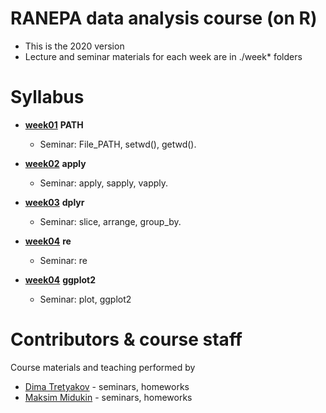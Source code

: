 # RANEPA data analysis course (on R)
* This is the 2020 version
* Lecture and seminar materials for each week are in ./week* folders



# Syllabus
- [__week01__](./week01_PATH) __PATH__
  - Seminar: File_PATH, setwd(), getwd().

- [__week02__](./week02_apply) __apply__
  - Seminar: apply, sapply, vapply.
  
- [__week03__](./week03_dplyr) __dplyr__
  - Seminar: slice, arrange, group_by.

- [__week04__](./week04_re) __re__
  - Seminar: re

- [__week04__](./week05_ggplot2) __ggplot2__
  - Seminar: plot, ggplot2

# Contributors & course staff
Course materials and teaching performed by
- [Dima Tretyakov](https://github.com/Xxx1xx1XX1xX) - seminars, homeworks
- [Maksim Midukin](https://github.com/MidiukinM) - seminars, homeworks




